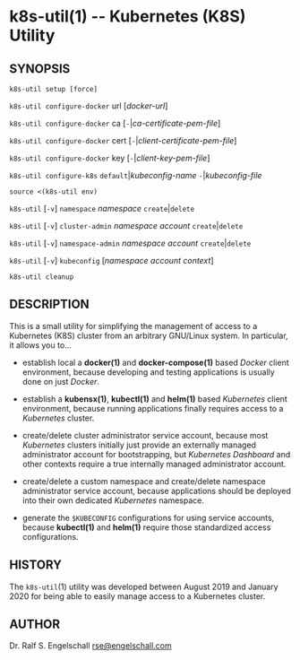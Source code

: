 
# k8s-util(1) -- Kubernetes (K8S) Utility

## SYNOPSIS

`k8s-util setup [force]`

`k8s-util configure-docker` url \[*docker-url*\]

`k8s-util configure-docker` ca \[`-`|*ca-certificate-pem-file*\]

`k8s-util configure-docker` cert \[`-`|*client-certificate-pem-file*\]

`k8s-util configure-docker` key \[`-`|*client-key-pem-file*\]

`k8s-util configure-k8s` `default`|*kubeconfig-name* `-`|*kubeconfig-file*

`source <(k8s-util env)`

`k8s-util` \[`-v`\] `namespace` *namespace* `create`|`delete`

`k8s-util` \[`-v`\] `cluster-admin` *namespace* *account* `create`|`delete`

`k8s-util` \[`-v`\] `namespace-admin` *namespace* *account* `create`|`delete`

`k8s-util` \[`-v`\] `kubeconfig` [*namespace* *account* *context*]

`k8s-util cleanup`

## DESCRIPTION

This is a small utility for simplifying the management of access to
a Kubernetes (K8S) cluster from an arbitrary GNU/Linux system. In
particular, it allows you to...

- establish local a **docker(1)** and **docker-compose(1)** based *Docker* client
  environment, because developing and testing applications is usually done
  on just *Docker*.

- establish a **kubensx(1)**, **kubectl(1)** and **helm(1)** based *Kubernetes* client
  environment, because running applications finally requires access to a
  *Kubernetes* cluster.

- create/delete cluster administrator service account, because most
  *Kubernetes* clusters initially just provide an externally managed
  administrator account for bootstrapping, but *Kubernetes Dashboard* and
  other contexts require a true internally managed administrator account.

- create/delete a custom namespace and create/delete namespace
  administrator service account, because applications should be deployed
  into their own dedicated *Kubernetes* namespace.

- generate the `$KUBECONFIG` configurations for using service accounts,
  because **kubectl(1)** and **helm(1)** require those standardized access
  configurations.

## HISTORY

The `k8s-util`(1) utility was developed between August 2019 and January
2020 for being able to easily manage access to a Kubernetes cluster.

## AUTHOR

Dr. Ralf S. Engelschall <rse@engelschall.com>

